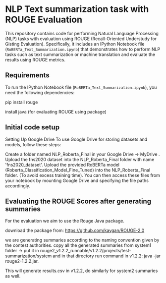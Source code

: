 # NLP Text summarization task with ROUGE Evaluation

This repository contains code for performing Natural Language Processing (NLP) tasks with evaluation using ROUGE (Recall-Oriented Understudy for Gisting Evaluation). Specifically, it includes an IPython Notebook file (`RoBERTa_Text_Summarization.ipynb`) that demonstrates how to perform NLP tasks such as text summarization or machine translation and evaluate the results using ROUGE metrics.

## Requirements

To run the IPython Notebook file (`RoBERTa_Text_Summarization.ipynb`), you need the following dependencies:

pip install rouge

install java (for evaluating ROUGE using package)

## Initial code setup

Setting Up Google Drive
To use Google Drive for storing datasets and models, follow these steps:

Create a folder named NLP_Roberta_Final in your Google Drive ->  MyDrive .
Upload the fns2020 dataset into the NLP_Roberta_Final folder with name 'fns2020_dataset'.
Upload the provided RoBERTa model (Roberta_Classification_Model_Fine_Tuned) into the NLP_Roberta_Final folder. (To avoid excess training time).
You can then access these files from your notebook by mounting Google Drive and specifying the file paths accordingly.

## Evaluating the ROUGE Scores after generating summaries
For the evaluation we aim to use the Rouge Java package.

download the package from: 
https://github.com/kavgan/ROUGE-2.0

we are generating summaries according to the naming convention given by the contest authorities.
copy all the generated summaries from system1 folder -> put it in rouge2_v1.2.2_runnable/v1.2.2/projects/test-summarization/system and in that directory
run  command in v1.2.2: java -jar rouge2-1.2.2.jar.

This will generate results.csv in v1.2.2, do similarly for system2 summaries as well.

